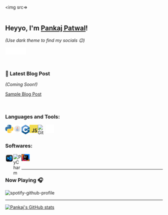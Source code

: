 <img src=>
<br/>
<br/>

## Heyyo, I'm <a href="" target="_blank">Pankaj Patwal</a>!
*(Use dark theme to find my socials 😉)*

<a href="https://www.linkedin.com/in/pankaj-patwal-b2912425b/" target="_blank"><img align="left" alt="Pankaj Patwal | LinkedIn" width="22px" src="https://github.com/Aakarsh-B/trying-repos/blob/master/linkedin.svg" /></a>
<a href="https://leetcode.com/u/pankajpatwal1224/" target="_blank"><img align="left" alt="Pankaj Patwal | LeetCode" width="22px" src="https://github.com/Aakarsh-B/trying-repos/blob/master/dev-badge.svg" /></a>
<a href="https://medium.com/@pankaj" target="_blank"><img align="left" alt="Pankaj Patwal | Medium" width="22px" src="https://github.com/Aakarsh-B/trying-repos/blob/master/medium.svg" /></a>

<br />
<br />
<br />

### 📕 Latest Blog Post
*(Coming Soon!)*  
<!-- BLOG-POST-LIST:START -->
<!-- Placeholder link for future blog integration -->
[Sample Blog Post](https://example.com)
<!-- BLOG-POST-LIST:END -->

<br />

### Languages and Tools:
<a href="https://github.com/Chiefpatwal/Chiefpatwal/blob/main/dark2.png" /></a>
<a href="https://www.python.org" target="_blank"> <img align="left" alt="Python" width="26px" src="https://github.com/Aakarsh-B/trying-repos/blob/master/python-5.svg?raw=true"/> </a>
<a href="https://www.python.org" target="_blank"> <img align="left" alt="Java" width="26px" src="https://github.com/Chiefpatwal/Chiefpatwal/blob/main/Untitled%20design(3).png"/> </a>
<a href="https://www.w3schools.com/cpp/" target="_blank"> <img align="left" alt="C++" width="26px" src="https://github.com/Aakarsh-B/trying-repos/blob/master/c++.png"/> </a>
<a href="https://www.javascript.com/" target="_blank"><img align="left" alt="JavaScript" width="26px" src="https://raw.githubusercontent.com/github/explore/master/topics/javascript/javascript.png" /></a>
<a href="https://git-scm.com/" target="_blank"> <img align="left" alt="Git" width="26px" src="https://www.vectorlogo.zone/logos/git-scm/git-scm-icon.svg"/> </a>
<img align="left" alt="GitHub" width="26px" src="https://github.com/Aakarsh-B/trying-repos/blob/master/github.svg" />

<br />
<br />

### Softwares:

<img align="left" alt="Visual Studio Code" width="26px" src="https://github.com/Chiefpatwal/Chiefpatwal/blob/main/Untitled%20design(4).png" />
<img align="left" alt="PyCharm" width="26px" src="https://upload.wikimedia.org/wikipedia/commons/1/1d/PyCharm_Icon.svg" />
<img align="left" alt="IntelliJ" width="26px" src="https://github.com/Chiefpatwal/Chiefpatwal/blob/main/Untitled%20design(1).png" />

<br />
<br />

---

### Now Playing 🎧

![spotify-github-profile](https://spotify-github-profile.kittinanx.com/api/view?uid=31r6ngyetwmghhh7tyymx2ld7hvq&cover_image=true&theme=natemoo-re&show_offline=false&background_color=121212&interchange=true&bar_color=10550b&bar_color_cover=false)



---

[![Pankaj's GitHub stats](https://github-readme-stats.vercel.app/api?username=Chiefpatwal&include_all_commits=true&count_private=true&show_icons=true&line_height=20&title_color=FFFFFF&icon_color=FFFFFF&text_color=FFFFFF&bg_color=0D1117)](https://github.com/anuraghazra/github-readme-stats)
